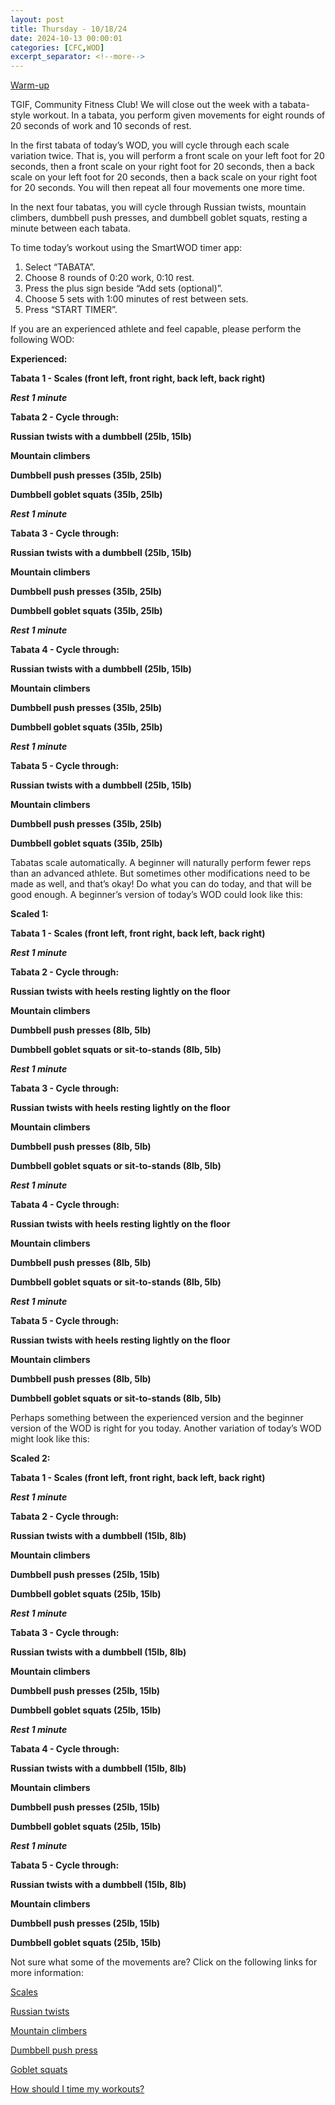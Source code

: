 ```yaml
---
layout: post
title: Thursday - 10/18/24
date: 2024-10-13 00:00:01
categories: [CFC,WOD]
excerpt_separator: <!--more-->
---
```


[Warm-up](https://communityfitnessclub.wixsite.com/website/post/basic-full-body-warm-up)

TGIF, Community Fitness Club! We will close out the week with a tabata-style workout. In a tabata, you perform given movements for eight rounds of 20 seconds of work and 10 seconds of rest. 

In the first tabata of today’s WOD, you will cycle through each scale variation twice. That is, you will perform a front scale on your left foot for 20 seconds, then a front scale on your right foot for 20 seconds, then a back scale on your left foot for 20 seconds, then a back scale on your right foot for 20 seconds. You will then repeat all four movements one more time. 

In the next four tabatas, you will cycle through Russian twists, mountain climbers, dumbbell push presses, and dumbbell goblet squats, resting a minute between each tabata.

To time today’s workout using the SmartWOD timer app: 
1. Select “TABATA”. 
2. Choose 8 rounds of 0:20 work, 0:10 rest.
3. Press the plus sign beside “Add sets (optional)”.
4. Choose 5 sets with 1:00 minutes of rest between sets. 
5. Press “START TIMER”.

If you are an experienced athlete and feel capable, please perform the following WOD:

**Experienced:**

**Tabata 1 - Scales (front left, front right, back left, back right)**

***Rest 1 minute***

**Tabata 2 - Cycle through:**

**Russian twists with a dumbbell (25lb, 15lb)**

**Mountain climbers**

**Dumbbell push presses (35lb, 25lb)**

**Dumbbell goblet squats (35lb, 25lb)**

***Rest 1 minute***

**Tabata 3 - Cycle through:**

**Russian twists with a dumbbell (25lb, 15lb)**

**Mountain climbers**

**Dumbbell push presses (35lb, 25lb)**

**Dumbbell goblet squats (35lb, 25lb)**

***Rest 1 minute***

**Tabata 4 - Cycle through:**

**Russian twists with a dumbbell (25lb, 15lb)**

**Mountain climbers**

**Dumbbell push presses (35lb, 25lb)**

**Dumbbell goblet squats (35lb, 25lb)**

***Rest 1 minute***

**Tabata 5 - Cycle through:**

**Russian twists with a dumbbell (25lb, 15lb)**

**Mountain climbers**

**Dumbbell push presses (35lb, 25lb)**

**Dumbbell goblet squats (35lb, 25lb)**
<!--more-->

Tabatas scale automatically. A beginner will naturally perform fewer reps than an advanced athlete. But sometimes other modifications need to be made as well, and that’s okay! Do what you can do today, and that will be good enough. A beginner’s version of today’s WOD could look like this:

**Scaled 1:**

**Tabata 1 - Scales (front left, front right, back left, back right)**

***Rest 1 minute***

**Tabata 2 - Cycle through:**

**Russian twists with heels resting lightly on the floor**

**Mountain climbers**

**Dumbbell push presses (8lb, 5lb)**

**Dumbbell goblet squats or sit-to-stands (8lb, 5lb)**

***Rest 1 minute***

**Tabata 3 - Cycle through:**

**Russian twists with heels resting lightly on the floor**

**Mountain climbers**

**Dumbbell push presses (8lb, 5lb)**

**Dumbbell goblet squats or sit-to-stands (8lb, 5lb)**

***Rest 1 minute***

**Tabata 4 - Cycle through:**

**Russian twists with heels resting lightly on the floor**

**Mountain climbers**

**Dumbbell push presses (8lb, 5lb)**

**Dumbbell goblet squats or sit-to-stands (8lb, 5lb)**

***Rest 1 minute***

**Tabata 5 - Cycle through:**

**Russian twists with heels resting lightly on the floor**

**Mountain climbers**

**Dumbbell push presses (8lb, 5lb)**

**Dumbbell goblet squats or sit-to-stands (8lb, 5lb)**

Perhaps something between the experienced version and the beginner version of the WOD is right for you today. Another variation of today’s WOD might look like this:

**Scaled 2:**

**Tabata 1 - Scales (front left, front right, back left, back right)**

***Rest 1 minute***

**Tabata 2 - Cycle through:**

**Russian twists with a dumbbell (15lb, 8lb)**

**Mountain climbers**

**Dumbbell push presses (25lb, 15lb)**

**Dumbbell goblet squats (25lb, 15lb)**

***Rest 1 minute***

**Tabata 3 - Cycle through:**

**Russian twists with a dumbbell (15lb, 8lb)**

**Mountain climbers**

**Dumbbell push presses (25lb, 15lb)**

**Dumbbell goblet squats (25lb, 15lb)**

***Rest 1 minute***

**Tabata 4 - Cycle through:**

**Russian twists with a dumbbell (15lb, 8lb)**

**Mountain climbers**

**Dumbbell push presses (25lb, 15lb)**

**Dumbbell goblet squats (25lb, 15lb)**

***Rest 1 minute***

**Tabata 5 - Cycle through:**

**Russian twists with a dumbbell (15lb, 8lb)**

**Mountain climbers**

**Dumbbell push presses (25lb, 15lb)**

**Dumbbell goblet squats (25lb, 15lb)**

Not sure what some of the movements are? Click on the following links for more information:

[Scales](https://communityfitnessclub.wixsite.com/website/post/scales) 

[Russian twists](https://communityfitnessclub.wixsite.com/website/post/russian-twists)

[Mountain climbers](https://www.youtube.com/watch?v=nmwgirgXLYM) 

[Dumbbell push press](https://communityfitnessclub.wixsite.com/website/post/dumbbell-push-press) 

[Goblet squats](https://communityfitnessclub.wixsite.com/website/post/goblet-squats)

[How should I time my workouts?](https://communityfitnessclub.wixsite.com/website/post/how-should-i-time-my-workouts)
